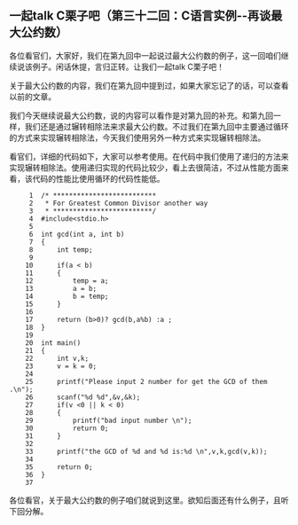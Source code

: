 ## 一起talk C栗子吧（第三十二回：C语言实例--再谈最大公约数）

各位看官们，大家好，我们在第九回中一起说过最大公约数的例子，这一回咱们继续说该例子。闲话休提，言归正转。让我们一起talk C栗子吧！ 

关于最大公约数的内容，我们在第九回中提到过，如果大家忘记了的话，可以查看以前的文章。

我们今天继续说最大公约数，说的内容可以看作是对第九回的补充。和第九回一样，我们还是通过辗转相除法来求最大公约数。不过我们在第九回中主要通过循环的方式来实现辗转相除法，今天我们使用另外一种方式来实现辗转相除法。

看官们，详细的代码如下，大家可以参考使用。在代码中我们使用了递归的方法来实现辗转相除法。使用递归实现的代码比较少，看上去很简洁，不过从性能方面来看，该代码的性能比使用循环的代码性能低。

```
     1	/* **************************
     2	 * For Greatest Common Divisor another way
     3	 * *************************/
     4	#include<stdio.h>
     5	
     6	int gcd(int a, int b)
     7	{
     8		int temp;
     9	
    10		if(a < b)
    11		{
    12			temp = a;
    13			a = b;
    14			b = temp;
    15		}
    16	
    17		return (b>0)? gcd(b,a%b) :a ;
    18	}
    19	
    20	int main()
    21	{
    22		int v,k;
    23		v = k = 0;
    24	
    25		printf("Please input 2 number for get the GCD of them .\n");
    26		scanf("%d %d",&v,&k);
    27		if(v <0 || k < 0)
    28		{
    29			printf("bad input number \n");
    30			return 0;
    31		}
    32	
    33		printf("the GCD of %d and %d is:%d \n",v,k,gcd(v,k));
    34	
    35		return 0;
    36	}
    37	
```
各位看官，关于最大公约数的例子咱们就说到这里。欲知后面还有什么例子，且听下回分解。
